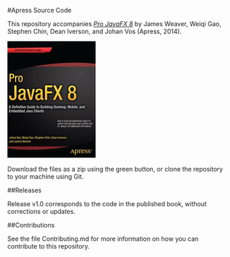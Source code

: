 #Apress Source Code

This repository accompanies [*Pro JavaFX 8*](http://www.apress.com/9781430265740) by James Weaver, Weiqi Gao, Stephen Chin, Dean Iverson, and Johan  Vos (Apress, 2014).

![Cover image](9781430265740.jpg)

Download the files as a zip using the green button, or clone the repository to your machine using Git.

##Releases

Release v1.0 corresponds to the code in the published book, without corrections or updates.

##Contributions

See the file Contributing.md for more information on how you can contribute to this repository.
